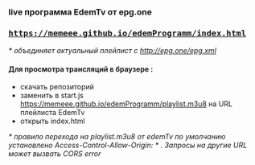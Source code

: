 ### live программа EdemTv от epg.one 
 ### <pre>https://memeee.github.io/edemProgramm/index.html</pre>
 <em>* oбъединяет актуальный плейлист  с http://epg.one/epg.xml</em>
#### Для просмотра трансляций в браузере : 
* скачать репозиторий
* заменить в start.js  https://memeee.github.io/edemProgramm/playlist.m3u8  на  URL плейлиста EdemTv
* открыть index.html 

<em>* правило перехода на playlist.m3u8 от edemTv по умолчанию установлено Access-Control-Allow-Origin: * . Запросы на другие URL может вызвать CORS error</em> 
